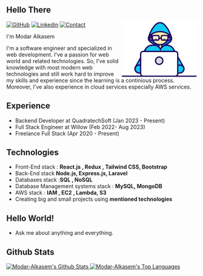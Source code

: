 <h2> Hello There </h2>

<img align="right" src="https://raw.githubusercontent.com/modarAlkasem/modarAlkasem/main/assets/Developer.gif" width='200'/>

[![GitHub](https://img.shields.io/badge/SUPPORT%20AT-GITHUB-blue?style=for-the-badge&logo=github)](https://github.com/modarAlkasem) [![Linkedin](https://img.shields.io/badge/MY%20PROFILE-Linkedin-blue?style=for-the-badge&logo=linkedin)](https://www.linkedin.com/in/modar-alkasem) 
 [![Contact](https://img.shields.io/badge/CONTACT-GMAIL-red?style=for-the-badge&logo=gmail&logoColor=white)](mailto:modaralkasem@gmail.com)
 
I'm Modar Alkasem

<p>I'm a software engineer and specialized in web  development. I've a passion for web world and related technologies. So, I've solid knowledge with most modern web technologies  and still work hard to improve my skills and experience since the learning is a continious process. Moreover, I've also experience in cloud services especially AWS services.</p>
  
## Experience

- Backend Developer at QuadratechSoft (Jan 2023 - Present)
- Full Stack Engineer at Willow (Feb 2022- Aug 2023)
- Freelance Full Stack  (Apr 2020 - Present)

## Technologies
- Front-End stack :  **React.js , Redux , Tailwind CSS, Bootstrap**
- Back-End stack **Node.js, Express.js, Laravel**
- Databases stack :**SQL , NoSQL**
- Database Management systems stack : **MySQL, MongoDB**
- AWS stack : **IAM , EC2 , Lambda, S3**
- Creating big and small projects using **mentioned technologies**


## Hello World! 
- Ask me about anything and everything.

## Github Stats

<a href="https://github.com/modarAlkasem/modarAlkasem">
 <img alt="Modar-Alkasem's Github Stats" src="https://github-readme-stats.vercel.app/api/?username=modarAlkasem&show_icons=true&count_private=true&theme=react&hide_border=true&bg_color=1F222E&title_color=F85D7F&icon_color=F8D866" height="192px"/>
</a>
<a href="https://github.com/modarAlkasem/modarAlkasem">
 <img alt="Modar-Alkasem's Top Languages" src="https://github-readme-stats.vercel.app/api/top-langs/?username=modarAlkasem&langs_count=8&layout=compact&theme=react&hide_border=true&bg_color=1F222E&title_color=F85D7F&icon_color=F8D866&hide=Jupyter%20Notebook" height="192px"/>
 </a>
